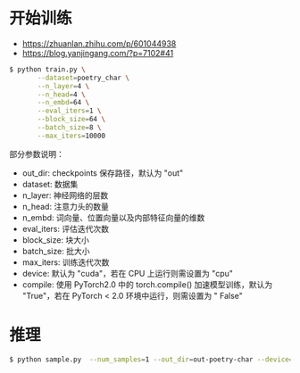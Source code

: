 # 开始训练

* https://zhuanlan.zhihu.com/p/601044938
* https://blog.yanjingang.com/?p=7102#41

```bash
$ python train.py \
       --dataset=poetry_char \
       --n_layer=4 \
       --n_head=4 \
       --n_embd=64 \
       --eval_iters=1 \
       --block_size=64 \
       --batch_size=8 \
       --max_iters=10000
```

部分参数说明：

* out_dir: checkpoints 保存路径，默认为 "out"
* dataset: 数据集
* n_layer: 神经网络的层数
* n_head: 注意力头的数量
* n_embd: 词向量、位置向量以及内部特征向量的维数
* eval_iters: 评估迭代次数
* block_size: 块大小
* batch_size: 批大小
* max_iters: 训练迭代次数
* device: 默认为 "cuda"，若在 CPU 上运行则需设置为 "cpu"
* compile: 使用 PyTorch2.0 中的 torch.compile() 加速模型训练，默认为 "True"，若在 PyTorch < 2.0 环境中运行，则需设置为 "
  False"

# 推理

```bash
$ python sample.py  --num_samples=1 --out_dir=out-poetry-char --device=mps
```